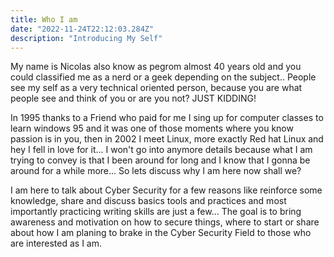 ```yaml
---
title: Who I am
date: "2022-11-24T22:12:03.284Z"
description: "Introducing My Self"
---
```

My name is Nicolas also know as pegrom almost 40 years old and you could classified me as a nerd or a geek depending on the subject.. 
People see my self as a very technical oriented person, because you are what people see and think of you or are you not? JUST KIDDING!

In 1995  thanks to a Friend who paid for me I sing up for computer classes to learn windows 95 and it was one of  those moments where you know passion is in you, then in 2002 I meet Linux, more exactly Red hat Linux and hey I fell in love for it... I won't go into anymore details because what I am trying to convey is that I been around for long and I know that I gonna be around for a while more... So lets discuss why I am here now shall we?

I am here to talk about Cyber Security for a few reasons like reinforce some knowledge, share and discuss basics tools and practices and most importantly practicing writing skills are just a few... The goal is to bring awareness and motivation on how to secure things, where to start or share about how I am planing to brake in the Cyber Security Field to those who are interested as I am.










